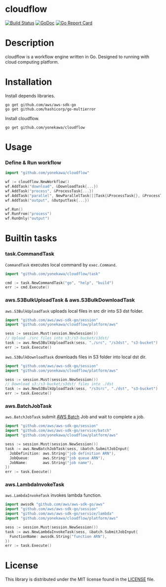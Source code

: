 # cloudflow
[![Build Status](https://travis-ci.org/yonekawa/cloudflow.svg?branch=master)](https://travis-ci.org/yonekawa/cloudflow)
[![GoDoc](https://godoc.org/github.com/yonekawa/cloudflow?status.svg)](http://godoc.org/github.com/yonekawa/cloudflow)
[![Go Report Card](https://goreportcard.com/badge/github.com/yonekawa/cloudflow)](https://goreportcard.com/report/github.com/yonekawa/cloudflow)

# Description
cloudflow is a workflow engine written in Go.
Designed to running with cloud computing platform.

# Installation

Install depends libraries.

```golang
go get github.com/aws/aws-sdk-go
go get github.com/hashicorp/go-multierror
```

Install cloudflow.

```console
go get github.com/yonekawa/cloudflow
```

# Usage

### Define & Run workflow

```go
import "github.com/yonekawa/cloudflow"

wf := cloudflow.NewWorkflow()
wf.AddTask("download", &DownloadTask{...})
wf.AddTask("process", &ProcessTask{...})
wf.AddTask("parallel", NewParallelTask([]Task{&ProcessTask{}, &ProcessTask{}}))
wf.AddTask("output", &OutputTask{...})

wf.Run()
wf.RunFrom("process")
wf.RunOnly("output")
```

# Builtin tasks

### task.CommandTask

`CommandTask` executes local command by `exec.Command`.

```go
import "github.com/yonekawa/cloudflow/task"

cmd := task.NewCommandTask("go", "help", "build")
err := cmd.Execute()
```

### aws.S3BulkUploadTask & aws.S3BulkDownloadTask

`aws.S3BulkUploadTask` uploads local files in src dir into S3 dst folder.

```go
import "github.com/aws/aws-sdk-go/session"
import "github.com/yonekawa/cloudflow/platform/aws"

sess := session.Must(session.NewSession())
// Upload ./src files into s3:/s3-bucket/s3dst/
task := aws.NewS3BulkUploadTask(sess, "./src", "/s3dst", "s3-bucket")
err := task.Execute()
```

`aws.S3BulkDownloadTask` downloads files in S3 folder into local dst dir.

```go
import "github.com/aws/aws-sdk-go/session"
import "github.com/yonekawa/cloudflow/platform/aws"

sess := session.Must(session.NewSession())
// Download s3:/s3-bucket/s3dst/ files into ./dst
task := aws.NewS3BulkUploadTask(sess, "/s3src", "./dst", "s3-bucket")
err := task.Execute()
```

### aws.BatchJobTask

`aws.BatchJobTask` submit [AWS Batch](https://aws.amazon.com/jp/documentation/batch/) Job and wait to complete a job.

```go
import "github.com/aws/aws-sdk-go/session"
import "github.com/aws/aws-sdk-go/service/batch"
import "github.com/yonekawa/cloudflow/platform/aws"

sess := session.Must(session.NewSession())
task := aws.NewBatchJobTask(sess, &batch.SubmitJobInput{
  JobDefinition: aws.String("job definition ARN"),
  JobQueue:      aws.String("job queue ARN"),
  JobName:       aws.String("job name"),
})
err := task.Execute()
```

### aws.LambdaInvokeTask

`aws.LambdaInvokeTask` invokes lambda function.

```go
import awssdk "github.com/aws/aws-sdk-go/aws"
import "github.com/aws/aws-sdk-go/session"
import "github.com/aws/aws-sdk-go/service/lambda"
import "github.com/yonekawa/cloudflow/platform/aws"

sess := session.Must(session.NewSession())
task := aws.NewLambdaInvokeTask(sess, &batch.SubmitJobInput{
  FunctionName: awssdk.String("function ARN"),
})
err := task.Execute()
```

# License
This library is distributed under the MIT license found in the [LICENSE](https://github.com/yonekawa/cloudflow/blob/master/LICENSE) file.
